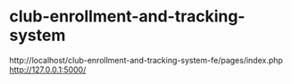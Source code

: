 # club-enrollment-and-tracking-system
http://localhost/club-enrollment-and-tracking-system-fe/pages/index.php
http://127.0.0.1:5000/
